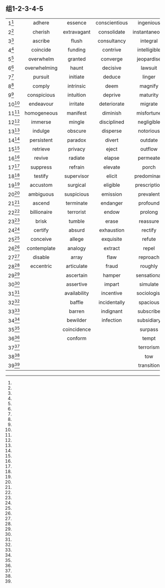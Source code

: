 ## 组1-2-3-4-5

|      |              |              |               |               |               |
| :--- | :----------: | :----------: | :-----------: | :-----------: | :-----------: |
| 1[^1] |    adhere    |   essence    | conscientious |   ingenious   |  underlying   |
| 2[^2] |   cherish    | extravagant  |  consolidate  | instantaneous | unprecedented |
| 3[^3] |   ascribe    |    flush     |  consultancy  |   integral    |    unveil     |
| 4[^4] |   coincide   |   funding    |   contrive    | intelligible  |     void      |
| 5[^5] |  overwhelm   |   granted    |   converge    |  jeopardise   |    vulgar     |
| 6[^6] | overwhelming |    haunt     |   decisive    |    lawsuit    |   wasteful    |
| 7[^7] |   pursuit    |   initiate   |    deduce     |    linger     |     abort     |
| 8[^8] |    comply    |  intrinsic   |     deem      |    magnify    |   accessory   |
| 9[^9] | conspicious  |  intuition   |    deprive    |   maturity    |   adherence   |
| 10[^10] |  endeavour   |   irritate   |  deteriorate  |    migrate    |  administer   |
| 11[^11] | homogeneous  |   manifest   |   diminish    |  misfortune   |   aerospace   |
| 12[^12] |   immerse    |    mingle    |  disciplined  |  negligible   |   affiliate   |
| 13[^13] |   indulge    |   obscure    |   disperse    |   notorious   |     alien     |
| 14[^14] |  persistent  |   paradox    |    divert     |    outdate    |   alleviate   |
| 15[^15] |   retrieve   |   privacy    |     eject     |    outflow    |   alternate   |
| 16[^16] |    revive    |   radiate    |    elapse     |   permeate    |   ambiguity   |
| 17[^17] |   suppress   |   refrain    |    elevate    |     porch     |     amend     |
| 18[^18] |   testify    |  supervisor  |    elicit     |  predominant  |   appraise    |
| 19[^19] |   accustom   |   surgical   |   eligible    | prescription  | appropriation |
| 20[^20] |  ambiguous   |  suspicious  |   emission    |   prevalent   |      apt      |
| 21[^21] |    ascend    |  terminate   |   endanger    |   profound    |   arrogance   |
| 22[^22] | billionaire  |  terrorist   |     endow     |    prolong    |   athletic    |
| 23[^23] |    brisk     |    tumble    |     erase     |   reassure    |   attendant   |
| 24[^24] |   certify    |    absurd    |  exhaustion   |    rectify    |   authorize   |
| 25[^25] |   conceive   |    allege    |   exquisite   |    refute     |     avail     |
| 26[^26] | contemplate  |   analogy    |    extract    |     repel     |     bald      |
| 27[^27] |   disable    |    array     |     flaw      |   reproach    |  bankruptcy   |
| 28[^28] |  eccentric   |  articulate  |     fraud     |    roughly    |  behavioral   |
| 29[^29] |              |  ascertain   |    hamper     |  sensational  |    blunder    |
| 30[^30] |              |  assertive   |    impart     |   simulate    |   brighten    |
| 31[^31] |              | availability |   incentive   |  sociologist  |    capsule    |
| 32[^32] |              |    baffle    | incidentally  |   spacious    |   carefree    |
| 33[^33] |              |    barren    |   indignant   |   subscribe   |    chronic    |
| 34[^34] |              |   bewilder   |   infection   |  subsidiary   |  circulation  |
| 35[^35] |              | coincidence  |               |    surpass    |   clearing    |
| 36[^36] |              |   conform    |               |     tempt     |               |
| 37[^37] |              |              |               |   terrorism   |               |
| 38[^38] |              |              |               |      tow      |               |
| 39[^39] |              |              |               |  transition   |               |

[^1]: 
[^2]: 
[^3]: 
[^4]: 
[^5]: 
[^6]: 
[^7]: 
[^8]: 
[^9]: 
[^10]: 
[^11]: 
[^12]: 
[^13]: 
[^14]: 
[^15]: 
[^16]: 
[^17]: 
[^18]: 
[^19]: 
[^20]: 
[^21]: 
[^22]: 
[^23]: 
[^24]: 
[^25]: 
[^26]: 
[^27]: 
[^28]: 
[^29]: 
[^30]: 
[^31]: 
[^32]: 
[^33]: 
[^34]: 
[^35]: 
[^36]: 
[^37]: 
[^38]: 
[^39]: 
